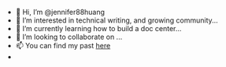 - 👋 Hi, I’m @jennifer88huang
- 👀 I’m interested in technical writing, and growing community...
- 🌱 I’m currently learning how to build a doc center...
- 💞️ I’m looking to collaborate on ...
- 📫 You can find my past [here](https://github.com/Jennifer88huang-zz)
- 

<!---
jennifer88huang/jennifer88huang-zz is a ✨ special ✨ repository because its `README.md` (this file) appears on your GitHub profile.
You can click the Preview link to take a look at your changes.
--->
